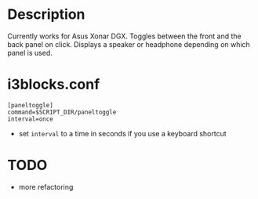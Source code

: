 # Description

Currently works for Asus Xonar DGX.
Toggles between the front and the back panel on click.
Displays a speaker or headphone depending on which panel is used.

# i3blocks.conf

```
[paneltoggle]
command=$SCRIPT_DIR/paneltoggle
interval=once
```

- set `interval` to a time in seconds if you use a keyboard shortcut

# TODO

- more refactoring
